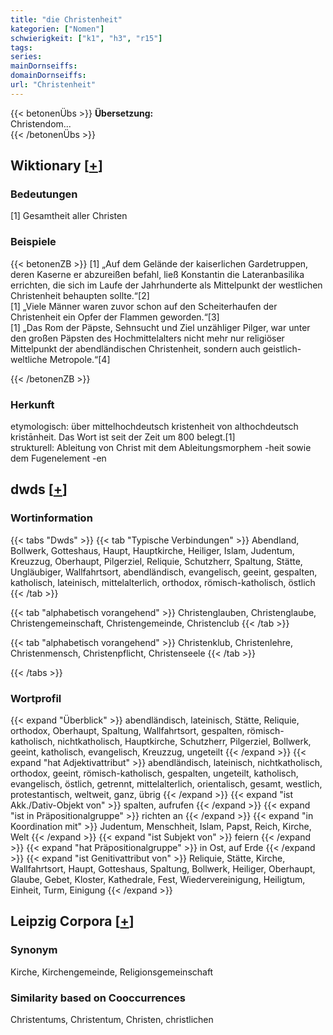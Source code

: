 ```yaml
---
title: "die Christenheit"
kategorien: ["Nomen"]
schwierigkeit: ["k1", "h3", "r15"]
tags:
series:
mainDornseiffs:
domainDornseiffs:
url: "Christenheit"
---
```


{{< betonenÜbs >}}
**Übersetzung:**  
Christendom...  
{{< /betonenÜbs >}}

## Wiktionary [[+](https://de.wiktionary.org/wiki/Christenheit)]

### Bedeutungen
[1] Gesamtheit aller Christen  

### Beispiele
{{< betonenZB >}}
[1] „Auf dem Gelände der kaiserlichen Gardetruppen, deren Kaserne er abzureißen befahl, ließ Konstantin die Lateranbasilika errichten, die sich im Laufe der Jahrhunderte als Mittelpunkt der westlichen Christenheit behaupten sollte.“[2]  
[1] „Viele Männer waren zuvor schon auf den Scheiterhaufen der Christenheit ein Opfer der Flammen geworden.“[3]  
[1] „Das Rom der Päpste, Sehnsucht und Ziel unzähliger Pilger, war unter den großen Päpsten des Hochmittelalters nicht mehr nur religiöser Mittelpunkt der abendländischen Christenheit, sondern auch geistlich-weltliche Metropole.“[4]  

{{< /betonenZB >}}
### Herkunft
etymologisch: über mittelhochdeutsch kristenheit von althochdeutsch kristānheit. Das Wort ist seit der Zeit um 800 belegt.[1]  
strukturell: Ableitung von Christ mit dem Ableitungsmorphem -heit sowie dem Fugenelement -en  



## dwds [[+](https://www.dwds.de/wb/Christenheit)]

### Wortinformation
{{< tabs "Dwds" >}}
{{< tab "Typische Verbindungen" >}}
Abendland, Bollwerk, Gotteshaus, Haupt, Hauptkirche, Heiliger, Islam, Judentum, Kreuzzug, Oberhaupt, Pilgerziel, Reliquie, Schutzherr, Spaltung, Stätte, Ungläubiger, Wallfahrtsort, abendländisch, evangelisch, geeint, gespalten, katholisch, lateinisch, mittelalterlich, orthodox, römisch-katholisch, östlich
{{< /tab >}}

{{< tab "alphabetisch vorangehend" >}}
Christenglauben, Christenglaube, Christengemeinschaft, Christengemeinde, Christenclub
{{< /tab >}}

{{< tab "alphabetisch vorangehend" >}}
Christenklub, Christenlehre, Christenmensch, Christenpflicht, Christenseele
{{< /tab >}}

{{< /tabs >}}

### Wortprofil
{{< expand "Überblick" >}} abendländisch, lateinisch, Stätte, Reliquie, orthodox, Oberhaupt, Spaltung, Wallfahrtsort, gespalten, römisch-katholisch, nichtkatholisch, Hauptkirche, Schutzherr, Pilgerziel, Bollwerk, geeint, katholisch, evangelisch, Kreuzzug, ungeteilt {{< /expand >}}
{{< expand "hat Adjektivattribut" >}} abendländisch, lateinisch, nichtkatholisch, orthodox, geeint, römisch-katholisch, gespalten, ungeteilt, katholisch, evangelisch, östlich, getrennt, mittelalterlich, orientalisch, gesamt, westlich, protestantisch, weltweit, ganz, übrig {{< /expand >}}
{{< expand "ist Akk./Dativ-Objekt von" >}} spalten, aufrufen {{< /expand >}}
{{< expand "ist in Präpositionalgruppe" >}} richten an {{< /expand >}}
{{< expand "in Koordination mit" >}} Judentum, Menschheit, Islam, Papst, Reich, Kirche, Welt {{< /expand >}}
{{< expand "ist Subjekt von" >}} feiern {{< /expand >}}
{{< expand "hat Präpositionalgruppe" >}} in Ost, auf Erde {{< /expand >}}
{{< expand "ist Genitivattribut von" >}} Reliquie, Stätte, Kirche, Wallfahrtsort, Haupt, Gotteshaus, Spaltung, Bollwerk, Heiliger, Oberhaupt, Glaube, Gebet, Kloster, Kathedrale, Fest, Wiedervereinigung, Heiligtum, Einheit, Turm, Einigung {{< /expand >}}

## Leipzig Corpora [[+](https://corpora.uni-leipzig.de/en/res?word=Christenheit&corpusId=deu_newscrawl-public_2018)]


### Synonym
Kirche, Kirchengemeinde, Religionsgemeinschaft


### Similarity based on Cooccurrences
Christentums, Christentum, Christen, christlichen

